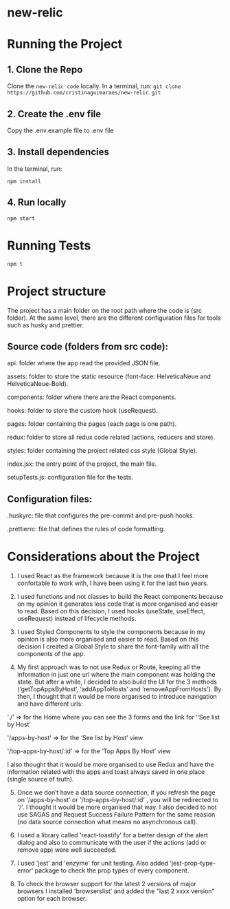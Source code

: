 # new-relic


# Running the Project
  
## 1. Clone the Repo
Clone the `new-relic code` locally. In a terminal, run:
  `git clone https://github.com/cristinaguimaraes/new-relic.git`
  
## 2. Create the .env file 
Copy the .env.example file to .env file 
    
## 3. Install dependencies
In the terminal, run:
```
npm install
```
## 4. Run locally
```
npm start
```

# Running Tests
```
npm t
```


# Project structure
The project has a main folder on the root path where the code is (src folder). At the same level, there are the different configuration files for tools such as husky and prettier.

## Source code (folders from src code):

api: folder where the app read the provided JSON file.

assets: folder to store the static resource (font-face: HelveticaNeue and HelveticaNeue-Bold).

components: folder where there are the React components.

hooks: folder to store the custom hook (useRequest).

pages: folder containing the pages (each page is one path).

redux: folder to store all redux code related (actions, reducers and store).

styles: folder containing the project related css style (Global Style).

index.jsx: the entry point of the project, the main file.

setupTests.js: configuration file for the tests.

## Configuration files:

.huskyrc: file that configures the pre-commit and pre-push hooks. 

.prettierrc: file that defines the rules of code formatting.


# Considerations about the Project

 1. I used React as the framework because it is the one that I feel more confortable to work with, I have been using it for the last two years.
 
 2. I used functions and not classes to build the React components because on my opinion it generates less code that is more organised and easier to read. Based on this decision, I used hooks (useState, useEffect, useRequest) instead of lifecycle methods.
 
 3. I used Styled Components to style the components because in my opinion is also more organised and easier to read. Based on this decision I created a Global Style to share the font-family with all the components of the app.

 4. My first approach was to not use Redux or Route, keeping all the information in just one url where the main component was holding the state. But after a while, I decided to also build the UI for the 3 methods (‘getTopAppsByHost’, ‘addAppToHosts’ and ’removeAppFromHosts’). By then, I thought that it would be more organised to introduce navigation and have different urls:
 
  './'  => for the Home where you can see the 3 forms and the link for ‘‘See list by Host’ 
  
  '/apps-by-host'  => for the ‘See list by Host’ view
  
  '/top-apps-by-host/:id' => for the ‘Top Apps By Host’ view
  
I also thought that it would be more organised to use Redux and have the information related with the apps and toast always saved in one place (single source of truth). 

  5. Once we don’t have a data source connection, if you refresh the page on '/apps-by-host' or '/top-apps-by-host/:id' , you will be redirected to '/'. I thought it would be more organised that way.
I also decided to not use SAGAS and Request Success Failure Pattern for the same reasion (no data source connection what means no asynchronous call).

  6. I used a library called 'react-toastify' for a better design of the alert dialog and also to communicate with the user if the actions (add or remove app) were well succeeded.
  
  7. I used 'jest' and 'enzyme' for unit testing. Also added 'jest-prop-type-error' package to check the prop types of every component. 
  
  8. To check the browser support for the latest 2 versions of major browsers I installed 'browserslist' and added the "last 2 xxxx version" option for each browser.
  
  
  


